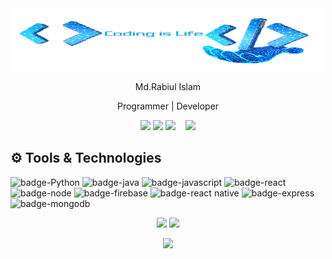 <div align="center">
<a href="https://github.com/Rabi03"><img height="100" width="500" src="https://github.com/Rabi03/Rabi03/blob/main/coding.png?raw=true"></a>
<p>Md.Rabiul Islam</p>
<p>Programmer | Developer <p>
</div>

<p align="center">
  <a href="mailto:islamrabi02@gmail.com"><img height="30" src="https://i.imgur.com/FOxl535.png"></a>
  <a href="https://www.linkedin.com/in/rabi-islam-7233b0174/"><img height="30" src="https://i.imgur.com/HvkYBE2.png"></a>
  <a href="https://www.facebook.com/rabi.islam.96343"><img height="30" src="https://i.imgur.com/wyJq4zr.png"></a>&nbsp;&nbsp;&nbsp;
  <a href="https://github.com/Rabi03"><img height="30" src="https://i.imgur.com/XJ3InNT.jpg"></a>
</p>


## ⚙️ Tools & Technologies

<!-- yellow f6c819 , navy-blue 21223e white fffff -->

![badge-Python](https://img.shields.io/badge/Python-14354C?style=for-the-badge&logo=python&logoColor=white)
![badge-java](https://img.shields.io/badge/Java-ED8B00?style=for-the-badge&logo=java&logoColor=white)
![badge-javascript](https://img.shields.io/badge/JavaScript-323330?style=for-the-badge&logo=javascript&logoColor=F7DF1E)
![badge-react](https://img.shields.io/badge/React-20232A?style=for-the-badge&logo=react&logoColor=61DAFB)
![badge-node](https://img.shields.io/badge/framework-node_js-f6c819?style=for-the-badge&logo=npm&logoColor=white&labelColor=21223e)
![badge-firebase](https://img.shields.io/badge/database-firebase-f6c819?style=for-the-badge&logo=firebase&logoColor=white&labelColor=21223e)
![badge-react native](https://img.shields.io/badge/React_Native-20232A?style=for-the-badge&logo=react&logoColor=61DAFB)
![badge-express](https://img.shields.io/badge/Express.js-000000?style=for-the-badge&logo=express&logoColor=white)
![badge-mongodb](https://img.shields.io/badge/MongoDB-4EA94B?style=for-the-badge&logo=mongodb&logoColor=white)

<p align="center" >
  <img  height="200" src="https://github-readme-stats.vercel.app/api/top-langs/?username=Rabi03&hide=html,makefile&bg_color=21223e&title_color=f6c819&text_color=fff&count_private=true&langs_count=5" />

  <img height="200" src="https://github-readme-stats.vercel.app/api?username=Rabi03&bg_color=21223e&title_color=f6c819&text_color=fff&show_icons=true&icon_color=fff&count_private=true" />
</p>
<p align="center" >
  <img height="200" src="https://github-profile-trophy.vercel.app/?username=Rabi03&theme=gruvbox&row=2&margin-w=5&margin-h=5&count_private=true"/>
</p>
